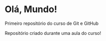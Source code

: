 # Olá, Mundo!
 Primeiro repositório do curso de Git e GitHub

Repositório criado durante uma aula do curso!